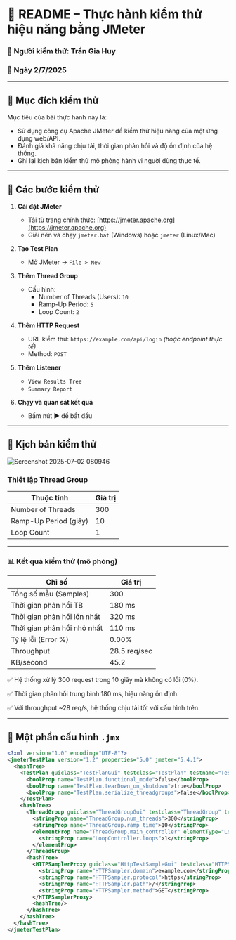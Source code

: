 # 📄 README – Thực hành kiểm thử hiệu năng bằng JMeter

### 👤 Người kiểm thử: Trần Gia Huy  
### 📅 Ngày 2/7/2025

---

## 🎯 Mục đích kiểm thử

Mục tiêu của bài thực hành này là:

- Sử dụng công cụ Apache JMeter để kiểm thử hiệu năng của một ứng dụng web/API.
- Đánh giá khả năng chịu tải, thời gian phản hồi và độ ổn định của hệ thống.
- Ghi lại kịch bản kiểm thử mô phỏng hành vi người dùng thực tế.

---

## 🧪 Các bước kiểm thử

1. **Cài đặt JMeter**
   - Tải từ trang chính thức: [https://jmeter.apache.org](https://jmeter.apache.org)
   - Giải nén và chạy `jmeter.bat` (Windows) hoặc `jmeter` (Linux/Mac)

2. **Tạo Test Plan**
   - Mở JMeter → `File > New`

3. **Thêm Thread Group**
   - Cấu hình:  
     - Number of Threads (Users): `10`  
     - Ramp-Up Period: `5`  
     - Loop Count: `2`

4. **Thêm HTTP Request**
   - URL kiểm thử: `https://example.com/api/login` *(hoặc endpoint thực tế)*
   - Method: `POST`

5. **Thêm Listener**
   - `View Results Tree`
   - `Summary Report`

6. **Chạy và quan sát kết quả**
   - Bấm nút ▶ để bắt đầu

---

## 📜 Kịch bản kiểm thử
![Screenshot 2025-07-02 080946](https://github.com/user-attachments/assets/e83a9026-d5be-4c2b-bab5-d228087a3330)
### Thiết lập Thread Group

| Thuộc tính            | Giá trị        |
|------------------------|----------------|
| Number of Threads      | 300            |
| Ramp-Up Period (giây)  | 10             |
| Loop Count             | 1              |

---

### 📊 Kết quả kiểm thử (mô phỏng)

| Chỉ số                     | Giá trị         |
|----------------------------|-----------------|
| Tổng số mẫu (Samples)      | 300             |
| Thời gian phản hồi TB      | 180 ms          |
| Thời gian phản hồi lớn nhất| 320 ms          |
| Thời gian phản hồi nhỏ nhất| 110 ms          |
| Tỷ lệ lỗi (Error %)        | 0.00%           |
| Throughput                 | 28.5 req/sec    |
| KB/second                  | 45.2            |

✅ Hệ thống xử lý 300 request trong 10 giây mà không có lỗi (0%).

✅ Thời gian phản hồi trung bình 180 ms, hiệu năng ổn định.

✅ Với throughput ~28 req/s, hệ thống chịu tải tốt với cấu hình trên.

---

## 🧾 Một phần cấu hình `.jmx`

```xml
<?xml version="1.0" encoding="UTF-8"?>
<jmeterTestPlan version="1.2" properties="5.0" jmeter="5.4.1">
  <hashTree>
    <TestPlan guiclass="TestPlanGui" testclass="TestPlan" testname="Test Plan" enabled="true">
      <boolProp name="TestPlan.functional_mode">false</boolProp>
      <boolProp name="TestPlan.tearDown_on_shutdown">true</boolProp>
      <boolProp name="TestPlan.serialize_threadgroups">false</boolProp>
    </TestPlan>
    <hashTree>
      <ThreadGroup guiclass="ThreadGroupGui" testclass="ThreadGroup" testname="Thread Group" enabled="true">
        <stringProp name="ThreadGroup.num_threads">300</stringProp>
        <stringProp name="ThreadGroup.ramp_time">10</stringProp>
        <elementProp name="ThreadGroup.main_controller" elementType="LoopController">
          <stringProp name="LoopController.loops">1</stringProp>
        </elementProp>
      </ThreadGroup>
      <hashTree>
        <HTTPSamplerProxy guiclass="HttpTestSampleGui" testclass="HTTPSamplerProxy" testname="HTTP Request" enabled="true">
          <stringProp name="HTTPSampler.domain">example.com</stringProp>
          <stringProp name="HTTPSampler.protocol">https</stringProp>
          <stringProp name="HTTPSampler.path">/</stringProp>
          <stringProp name="HTTPSampler.method">GET</stringProp>
        </HTTPSamplerProxy>
        <hashTree/>
      </hashTree>
    </hashTree>
  </hashTree>
</jmeterTestPlan>
